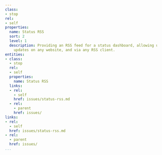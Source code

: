 ```yaml
---
class:
- stop
rel:
- self
properties:
  name: Status RSS
  sort: 2
  level: 1
  description: Providing an RSS feed for a status dashboard, allowing users to receive
    updates on any website, and via any RSS client.
entities:
- class:
  - stop
  rel:
  - self
  properties:
    name: Status RSS
  links:
  - rel:
    - self
    href: issues/status-rss.md
  - rel:
    - parent
    href: issues/
links:
- rel:
  - self
  href: issues/status-rss.md
- rel:
  - parent
  href: issues/
...
```

